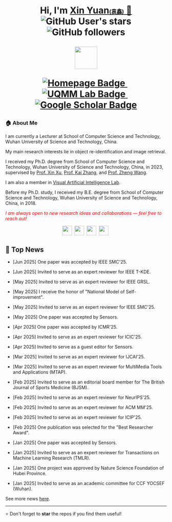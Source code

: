 <h1 align="center">
 Hi, I'm <a href="https://yuanxincherry.github.io/" target="_blank">Xin Yuan<span style="font-size: 60%;">(袁鑫)</span> 👋</a> <br>
	<img alt="GitHub User's stars" src="https://img.shields.io/github/stars/yuanxincherry">
	<img alt="GitHub followers" src="https://img.shields.io/github/followers/yuanxincherry">
	<!--<img alt="X (formerly Twitter) Follow" src="https://img.shields.io/twitter/follow/Yadan_Luo">-->
<br>

<a href="https://yuanxincherry.github.io/uqmm" target="_blank"><img src="https://github.com/yuanxincherry/yuanxincherry.github.io/blob/source/assets/img/uqmm-color.png" height="70px" style="margin-bottom:-1px"></a>

<p align="center">
  <a href="https://yuanxincherry.github.io/" target="_blank">
    <img src="https://img.shields.io/badge/Homepage-Visit-blue?style=for-the-badge&logo=googlechrome" alt="Homepage Badge"/>
  </a>
  &nbsp;
  <a href="https://yuanxincherry.github.io/uqmm/" target="_blank">
    <img src="https://img.shields.io/badge/UQMM%20Lab-Explore-2b9348?style=for-the-badge&logo=academia" alt="UQMM Lab Badge"/>
  </a>
  &nbsp;
  <a href="https://scholar.google.com/citations?view_op=list_works&hl=en&hl=en&user=Cp5JZsoAAAAJ" target="_blank">
    <img src="https://img.shields.io/badge/Google%20Scholar-Profile-9cf?style=for-the-badge&logo=googlescholar" alt="Google Scholar Badge"/>
  </a>
</p>

</h1>

<h3>🏠 <b>About Me</b></h3>
<p>
I am currently a Lecturer at School of Computer Science and Technology, Wuhan University of Science and Technology, China.

My main research interests lie in object re-identification and image retrieval.
<!--I am a computer vision researcher with research interests in object re-identification and image retrieval.-->

I received my Ph.D. degree from School of Computer Science and Technology, Wuhan University of Science and Technology, China, in 2023, supervised by <a href="http://vai-lab.com/member/XuXin.html" target="_blank">Prof. Xin Xu</a>, <a href="http://59.68.177.189/gmis/xkjsb/yjsdsfc.aspx?id=96422" target="_blank">Prof. Kai Zhang</a>, and <a href="https://wangzwhu.github.io/home/" target="_blank">Prof. Zheng Wang</a>.

I am also a member in <a href="http://vai-lab.com/" target="_blank">Visual Artificial Intelligence Lab</a>.

Before my Ph.D. study, I received my B.E. degree from School of Computer Science and Technology, Wuhan University of Science and Technology, China, in 2018.
</p>

<p>
<i style="color: red;">I am always open to new research ideas and collaborations — feel free to reach out!</i>
</p>

<p align="center">
  <a href="mailto:xinyuan@wust.edu.au" target="_blank"><img src="https://img.icons8.com/fluency/48/000000/apple-mail.png" height="30px" style="margin-bottom:-4px"></a>&nbsp;
  <a href="https://scholar.google.com/citations?view_op=list_works&hl=en&hl=en&user=Cp5JZsoAAAAJ" target="_blank"><img src="https://img.icons8.com/color/48/000000/google-scholar--v3.png" height="30px" style="margin-bottom:-3px"></a>&nbsp;
  <a href="https://github.com/yuanxincherry" target="_blank"><img src="https://img.icons8.com/ios-filled/50/000000/github.png" height="30px" style="margin-bottom:-3px"></a>&nbsp;
  <a href="https://twitter.com/yuanxincherry" target="_blank"><img src="https://img.icons8.com/ios-filled/50/000000/x--v1.png" height="30px" style="margin-bottom:-3px"></a>&nbsp;
  <!--<a href="https://www.linkedin.com/in/yadan-luo-755751132" target="_blank"><img src="https://img.icons8.com/color/48/000000/linkedin.png" height="30px" style="margin-bottom:-3px"></a>
  <a href="https://visitorbadge.io/status?path=https%3A%2F%2Fyuanxincherry.github.io%2F"><img src="https://api.visitorbadge.io/api/combined?path=https%3A%2F%2Fyuanxincherry.github.io%2F&label=Visitors&labelColor=%232ccce4&countColor=%230158f9" /></a>-->
</p>



## 📑 Top News
<div>
        <ul>
                   <li><p>[Jun 2025] One paper was accepted by IEEE SMC'25. </p></li>
		   <li><p>[Jun 2025] Invited to serve as an expert reviewer for IEEE T-KDE. </p></li>
                   <li><p>[May 2025] Invited to serve as an expert reviewer for IEEE GRSL. </p></li>
		   <li><p>[May 2025] I receive the honor of "National Model of Self-improvement". </p></li>
		   <li><p>[May 2025] Invited to serve as an expert reviewer for IEEE SMC'25. </p></li>
		   <li><p>[May 2025] One paper was accepted by Sensors. </p></li>
		   <li><p>[Apr 2025] One paper was accepted by ICMR'25. </p></li>
		   <li><p>[Apr 2025] Invited to serve as an expert reviewer for ICIC'25. </p></li>
		   <li><p>[Apr 2025] Invited to serve as a guest editor for Sensors. </p></li>
		   <li><p>[Mar 2025] Invited to serve as an expert reviewer for IJCAI'25. </p></li>
		   <li><p>[Mar 2025] Invited to serve as an expert reviewer for MultiMedia Tools and Applications (MTAP). </p></li>
		   <li><p>[Feb 2025] Invited to serve as an editorial board member for The British Journal of Sports Medicine (BJSM). </p></li>
		   <li><p>[Feb 2025] Invited to serve as an expert reviewer for NeurIPS'25. </p></li>
		   <li><p>[Feb 2025] Invited to serve as an expert reviewer for ACM MM'25. </p></li>
		   <li><p>[Feb 2025] Invited to serve as an expert reviewer for ICIP'25. </p></li>
		   <li><p>[Feb 2025] One publication was selected for the "Best Researcher Award". </p></li>
		   <li><p>[Jan 2025] One paper was accepted by Sensors. </p></li>
		   <li><p>[Jan 2025] Invited to serve as an expert reviewer for Transactions on Machine Learning Research (TMLR). </p></li>
		   <li><p>[Jan 2025] One project was approved by Nature Science Foundation of Hubei Province. </p></li>
		   <li><p>[Jan 2025] Invited to serve as an academic committee for CCF YOCSEF (Wuhan). </p></li>
        </ul>
		See more news <a href="https://yuanxincherry.github.io/news.html">here</a>.
	</div>

<div>


---
⭐️ Don't forget to **star** the repos if you find them useful!
